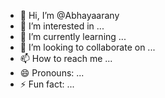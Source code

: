 - 👋 Hi, I’m @Abhayaarany
- 👀 I’m interested in ...
- 🌱 I’m currently learning ...
- 💞️ I’m looking to collaborate on ...
- 📫 How to reach me ...
- 😄 Pronouns: ...
- ⚡ Fun fact: ...

<!---
Abhayaarany/Abhayaarany is a ✨ special ✨ repository because its `README.md` (this file) appears on your GitHub profile.
You can click the Preview link to take a look at your changes.
--->

